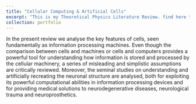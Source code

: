 ```yaml
---
title: "Cellular Computing & Artificial Cells"
excerpt: "This is my Theoretical Physics Literature Review. find here the [PDF](https://github.com/gullirg/gullirg.github.io/blob/master/files/k1763271_Reggio_LitRev.pdf)"
collection: portfolio
---
```


In the present review we analyse the key features of cells, seen fundamentally as information processing machines. Even though the comparison between cells and machines or cells and computers provides a powerful tool for understanding how information is stored and processed by the cellular machinery, a series of misleading and simplistic assumptions are critically reviewed. Moreover, the seminal studies on understanding and artificially recreating the neuronal structure are analysed, both for exploiting its powerful computational abilities in information processing devices and for providing medical solutions to neurodegenerative diseases, neurological trauma and neuroprosthetics.
